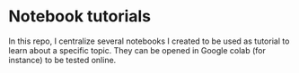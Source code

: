 # Notebook tutorials
In this repo, I centralize several notebooks I created to be used as tutorial to learn about a specific topic.
They can be opened in Google colab (for instance) to be tested online.
